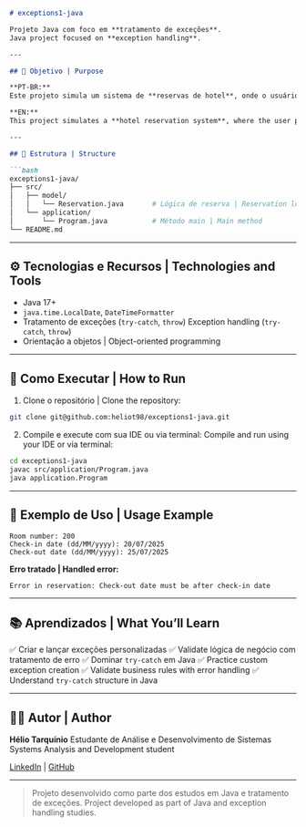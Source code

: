 
````markdown
# exceptions1-java

Projeto Java com foco em **tratamento de exceções**.  
Java project focused on **exception handling**.

---

## 🧠 Objetivo | Purpose

**PT-BR:**  
Este projeto simula um sistema de **reservas de hotel**, onde o usuário informa as datas de check-in e check-out. O sistema valida as datas e trata erros utilizando exceções personalizadas.

**EN:**  
This project simulates a **hotel reservation system**, where the user provides check-in and check-out dates. The system validates the dates and handles errors using custom exceptions.

---

## 📂 Estrutura | Structure

```bash
exceptions1-java/
├── src/
│   ├── model/
│   │   └── Reservation.java       # Lógica de reserva | Reservation logic
│   └── application/
│       └── Program.java           # Método main | Main method
└── README.md
````

---

## ⚙️ Tecnologias e Recursos | Technologies and Tools

* Java 17+
* `java.time.LocalDate`, `DateTimeFormatter`
* Tratamento de exceções (`try-catch`, `throw`)
  Exception handling (`try-catch`, `throw`)
* Orientação a objetos | Object-oriented programming

---

## 🚀 Como Executar | How to Run

1. Clone o repositório | Clone the repository:

```bash
git clone git@github.com:heliot98/exceptions1-java.git
```

2. Compile e execute com sua IDE ou via terminal:
   Compile and run using your IDE or via terminal:

```bash
cd exceptions1-java
javac src/application/Program.java
java application.Program
```

---

## 📌 Exemplo de Uso | Usage Example

```text
Room number: 200
Check-in date (dd/MM/yyyy): 20/07/2025
Check-out date (dd/MM/yyyy): 25/07/2025
```

**Erro tratado | Handled error:**

```text
Error in reservation: Check-out date must be after check-in date
```

---

## 📚 Aprendizados | What You’ll Learn

✅ Criar e lançar exceções personalizadas
✅ Validate lógica de negócio com tratamento de erro
✅ Dominar `try-catch` em Java
✅ Practice custom exception creation
✅ Validate business rules with error handling
✅ Understand `try-catch` structure in Java

---

## 👨‍💻 Autor | Author

**Hélio Tarquínio**
Estudante de Análise e Desenvolvimento de Sistemas
Systems Analysis and Development student

[LinkedIn](https://www.linkedin.com/in/helio-tarquinio-66b894263) | [GitHub](https://github.com/heliot98)

---

> Projeto desenvolvido como parte dos estudos em Java e tratamento de exceções.
> Project developed as part of Java and exception handling studies.

```

